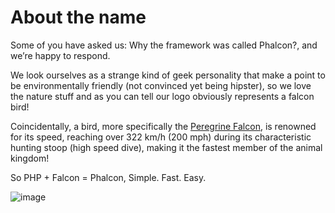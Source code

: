 <!--
slug: about-the-name
date: Thu May 03 2012 17:00:00 GMT-0400 (EDT)
tags: php, phalcon, falcon, geek
title: About the name
id: 22338594471
link: http://blog.phalconphp.com/post/22338594471/about-the-name
raw: {"blog_name":"phalconphp","id":22338594471,"post_url":"http://blog.phalconphp.com/post/22338594471/about-the-name","slug":"about-the-name","type":"text","date":"2012-05-03 21:00:00 GMT","timestamp":1336078800,"state":"published","format":"html","reblog_key":"5Vns0DvK","tags":["php","phalcon","falcon","geek"],"short_url":"http://tmblr.co/Z6PumvKpU_Qd","highlighted":[],"note_count":0,"source_url":"http://browse.deviantart.com/#/d2re5pd","source_title":"browse.deviantart.com","title":"About the name","body":"<p>Some of you have asked us: Why the framework was called Phalcon?, and we’re happy to respond.</p>\n<p>We look ourselves as a strange kind of geek personality that make a point to be environmentally friendly (not convinced yet being <span class=\"GRcorrect\" id=\"GRmark_93e8a0a89293aeaad8edcc3175c64bb6832ed0b0_hipster:2\">hipster</span>), so we love the nature stuff and as you can tell our logo obviously represents a falcon bird! </p>\n<p>Coincidentally, a bird, more specifically the <a href=\"http://en.wikipedia.org/wiki/Peregrine_Falcon\">Peregrine Falcon</a>, is renowned for its speed, reaching over 322 km/h (200 mph) during its characteristic hunting stoop (high speed dive), making it the fastest member of the animal kingdom!</p>\n<p>So PHP + Falcon = Phalcon, Simple. Fast. Easy.</p>\n<p><img alt=\"image\" height=\"632\" src=\"http://static.phalconphp.com/blog/img/real-falcon.png\" width=\"560\"/></p>","reblog":{"tree_html":"","comment":"<p>Some of you have asked us: Why the framework was called Phalcon?, and we&rsquo;re happy to respond.</p>\n<p>We look ourselves as a strange kind of geek personality that make a point to be environmentally friendly (not convinced yet being&nbsp;<span class=\"GRcorrect\" id=\"GRmark_93e8a0a89293aeaad8edcc3175c64bb6832ed0b0_hipster:2\">hipster</span>), so we love the nature stuff and as you can tell our logo obviously represents a falcon bird!&nbsp;</p>\n<p>Coincidentally, a bird, more specifically the <a href=\"http://en.wikipedia.org/wiki/Peregrine_Falcon\">Peregrine Falcon</a>, is renowned for its speed, reaching over 322&nbsp;km/h (200&nbsp;mph) during its characteristic hunting stoop (high speed dive), making it the fastest member of the animal kingdom!</p>\n<p>So PHP + Falcon = Phalcon, Simple. Fast. Easy.</p>\n<p><img alt=\"image\" height=\"632\" src=\"http://static.phalconphp.com/blog/img/real-falcon.png\" width=\"560\"></p>"},"trail":[{"blog":{"name":"phalconphp","theme":{"header_full_width":1117,"header_full_height":426,"header_focus_width":758,"header_focus_height":426,"avatar_shape":"square","background_color":"#FAFAFA","body_font":"Helvetica Neue","header_bounds":"0,937,426,179","header_image":"http://static.tumblr.com/be2b0380984b972b47699d457f4c0ffb/ivjir8a/815nn0qo7/tumblr_static_28z87js742xwowwo0kco04ogs.jpg","header_image_focused":"http://static.tumblr.com/be2b0380984b972b47699d457f4c0ffb/ivjir8a/laHnn0qo9/tumblr_static_tumblr_static_28z87js742xwowwo0kco04ogs_focused_v3.jpg","header_image_scaled":"http://static.tumblr.com/be2b0380984b972b47699d457f4c0ffb/ivjir8a/815nn0qo7/tumblr_static_28z87js742xwowwo0kco04ogs_2048_v2.jpg","header_stretch":true,"link_color":"#529ECC","show_avatar":true,"show_description":true,"show_header_image":true,"show_title":true,"title_color":"#444444","title_font":"Gibson","title_font_weight":"bold"}},"post":{"id":"22338594471"},"content":"<p>Some of you have asked us: Why the framework was called Phalcon?, and we’re happy to respond.</p>\n<p>We look ourselves as a strange kind of geek personality that make a point to be environmentally friendly (not convinced yet being <span class=\"GRcorrect\" id=\"GRmark_93e8a0a89293aeaad8edcc3175c64bb6832ed0b0_hipster:2\">hipster</span>), so we love the nature stuff and as you can tell our logo obviously represents a falcon bird! </p>\n<p>Coincidentally, a bird, more specifically the <a href=\"http://en.wikipedia.org/wiki/Peregrine_Falcon\">Peregrine Falcon</a>, is renowned for its speed, reaching over 322 km/h (200 mph) during its characteristic hunting stoop (high speed dive), making it the fastest member of the animal kingdom!</p>\n<p>So PHP + Falcon = Phalcon, Simple. Fast. Easy.</p>\n<p><img alt=\"image\" height=\"632\" src=\"http://static.phalconphp.com/blog/img/real-falcon.png\" width=\"560\"></p>","content_raw":"<p>Some of you have asked us: Why the framework was called Phalcon?, and we&rsquo;re happy to respond.</p>\r\n<p>We look ourselves as a strange kind of geek personality that make a point to be environmentally friendly (not convinced yet being&nbsp;<span class=\"GRcorrect\" id=\"GRmark_93e8a0a89293aeaad8edcc3175c64bb6832ed0b0_hipster:2\">hipster</span>), so we love the nature stuff and as you can tell our logo obviously represents a falcon bird!&nbsp;</p>\r\n<p>Coincidentally, a bird, more specifically the <a href=\"http://en.wikipedia.org/wiki/Peregrine_Falcon\">Peregrine Falcon</a>, is renowned for its speed, reaching over 322&nbsp;km/h (200&nbsp;mph) during its characteristic hunting stoop (high speed dive), making it the fastest member of the animal kingdom!</p>\r\n<p>So PHP + Falcon = Phalcon, Simple. Fast. Easy.</p>\r\n<p><img alt=\"image\" height=\"632\" src=\"http://static.phalconphp.com/blog/img/real-falcon.png\" width=\"560\"></p>","is_current_item":true,"is_root_item":true}]}
publish: 2012-05-03
-->


About the name
==============

Some of you have asked us: Why the framework was called Phalcon?, and
we’re happy to respond.

We look ourselves as a strange kind of geek personality that make a
point to be environmentally friendly (not convinced yet being hipster),
so we love the nature stuff and as you can tell our logo obviously
represents a falcon bird! 

Coincidentally, a bird, more specifically the [Peregrine
Falcon](http://en.wikipedia.org/wiki/Peregrine_Falcon), is renowned for
its speed, reaching over 322 km/h (200 mph) during its characteristic
hunting stoop (high speed dive), making it the fastest member of the
animal kingdom!

So PHP + Falcon = Phalcon, Simple. Fast. Easy.

![image](http://static.phalconphp.com/blog/img/real-falcon.png)

